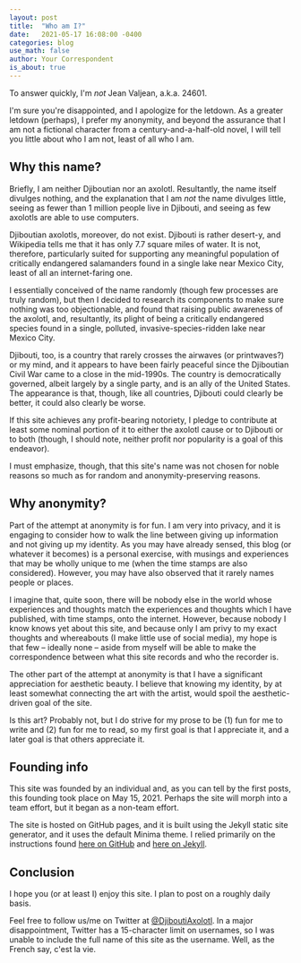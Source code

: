 ```yaml
---
layout: post
title:  "Who am I?"
date:   2021-05-17 16:08:00 -0400
categories: blog
use_math: false
author: Your Correspondent
is_about: true
---
```


To answer quickly, I'm *not* Jean Valjean, a.k.a. 24601.

I'm sure you're disappointed, and I apologize for the letdown. As a greater letdown (perhaps), I prefer my anonymity, and beyond the assurance that I am not a fictional character from a century-and-a-half-old novel, I will tell you little about who I am not, least of all who I am.

## Why this name?

Briefly, I am neither Djiboutian nor an axolotl. Resultantly, the name itself divulges nothing, and the explanation that I am *not* the name divulges little, seeing as fewer than 1 million people live in Djibouti, and seeing as few axolotls are able to use computers.

Djiboutian axolotls, moreover, do not exist. Djibouti is rather desert-y, and Wikipedia tells me that it has only 7.7 square miles of water. It is not, therefore, particularly suited for supporting any meaningful population of critically endangered salamanders found in a single lake near Mexico City, least of all an internet-faring one.

I essentially conceived of the name randomly (though few processes are truly random), but then I decided to research its components to make sure nothing was too objectionable, and found that raising public awareness of the axolotl, and, resultantly, its plight of being a critically endangered species found in a single, polluted, invasive-species-ridden lake near Mexico City.

Djibouti, too, is a country that rarely crosses the airwaves (or printwaves?) or my mind, and it appears to have been fairly peaceful since the Djiboutian Civil War came to a close in the mid-1990s. The country is democratically governed, albeit largely by a single party, and is an ally of the United States. The appearance is that, though, like all countries, Djibouti could clearly be better, it could also clearly be worse.

If this site achieves any profit-bearing notoriety, I pledge to contribute at least some nominal portion of it to either the axolotl cause or to Djibouti or to both (though, I should note, neither profit nor popularity is a goal of this endeavor).

I must emphasize, though, that this site's name was not chosen for noble reasons so much as for random and anonymity-preserving reasons.

## Why anonymity?

Part of the attempt at anonymity is for fun. I am very into privacy, and it is engaging to consider how to walk the line between giving up information and not giving up my identity. As you may have already sensed, this blog (or whatever it becomes) is a personal exercise, with musings and experiences that may be wholly unique to me (when the time stamps are also considered). However, you may have also observed that it rarely names people or places.

I imagine that, quite soon, there will be nobody else in the world whose experiences and thoughts match the experiences and thoughts which I have published, with time stamps, onto the internet. However, because nobody I know knows yet about this site, and because only I am privy to my exact thoughts and whereabouts (I make little use of social media), my hope is that few &ndash; ideally none &ndash; aside from myself will be able to make the correspondence between what this site records and who the recorder is.

The other part of the attempt at anonymity is that I have a significant appreciation for aesthetic beauty. I believe that knowing my identity, by at least somewhat connecting the art with the artist, would spoil the aesthetic-driven goal of the site.

Is this art? Probably not, but I do strive for my prose to be (1) fun for me to write and (2) fun for me to read, so my first goal is that I appreciate it, and a later goal is that others appreciate it.

## Founding info

This site was founded by an individual and, as you can tell by the first posts, this founding took place on May 15, 2021. Perhaps the site will morph into a team effort, but it began as a non-team effort.

The site is hosted on GitHub pages, and it is built using the Jekyll static site generator, and it uses the default Minima theme. I relied primarily on the instructions found [here on GitHub](https://docs.github.com/en/pages/setting-up-a-github-pages-site-with-jekyll) and [here on Jekyll](https://jekyllrb.com/docs/).

## Conclusion

I hope you (or at least I) enjoy this site. I plan to post on a roughly daily basis.

Feel free to follow us/me on Twitter at [@DjiboutiAxolotl](https://twitter.com/DjiboutiAxolotl). In a major disappointment, Twitter has a 15-character limit on usernames, so I was unable to include the full name of this site as the username. Well, as the French say, c'est la vie.

